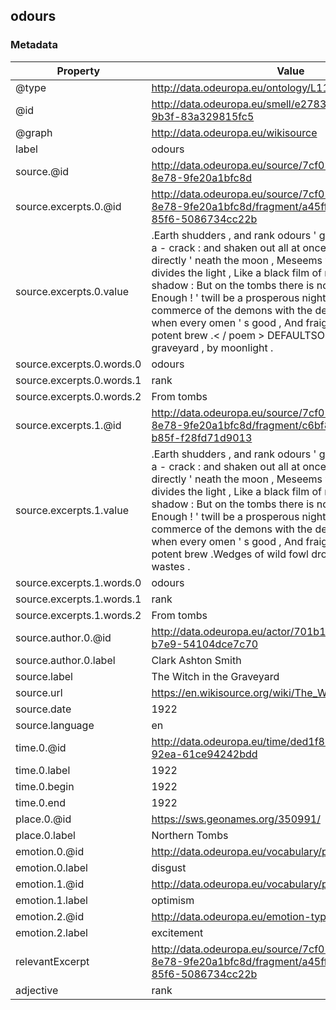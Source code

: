 ## odours

### Metadata

| Property | Value |
| -------- | ----- |
| @type | http://data.odeuropa.eu/ontology/L11_Smell |
| @id | http://data.odeuropa.eu/smell/e2783b9c-f14e-52d4-9b3f-83a329815fc5 |
| @graph | http://data.odeuropa.eu/wikisource |
| label | odours |
| source.@id | http://data.odeuropa.eu/source/7cf0159a-e8ae-5619-8e78-9fe20a1bfc8d |
| source.excerpts.0.@id | http://data.odeuropa.eu/source/7cf0159a-e8ae-5619-8e78-9fe20a1bfc8d/fragment/a45ffc28-47f5-5d5f-85f6-5086734cc22b |
| source.excerpts.0.value | .Earth shudders , and rank odours ' gin to rise From tombs a - crack : and shaken out all at once From mid - air , and directly ' neath the moon , Meseems what hanging wing divides the light , Like a black film of mist , or thickest shadow : But on the tombs there is no shadow ! First Witch Enough ! ' twill be a prosperous night , methinks , For commerce of the demons with the dead , And for us too , when every omen ' s good , And fraight with promise of a potent brew .< / poem > DEFAULTSORT Scene : A forsaken graveyard , by moonlight . |
| source.excerpts.0.words.0 | odours |
| source.excerpts.0.words.1 | rank |
| source.excerpts.0.words.2 | From tombs |
| source.excerpts.1.@id | http://data.odeuropa.eu/source/7cf0159a-e8ae-5619-8e78-9fe20a1bfc8d/fragment/c6bf858a-9a52-5711-b85f-f28fd71d9013 |
| source.excerpts.1.value | .Earth shudders , and rank odours ' gin to rise From tombs a - crack : and shaken out all at once From mid - air , and directly ' neath the moon , Meseems what hanging wing divides the light , Like a black film of mist , or thickest shadow : But on the tombs there is no shadow ! First Witch Enough ! ' twill be a prosperous night , methinks , For commerce of the demons with the dead , And for us too , when every omen ' s good , And fraight with promise of a potent brew .Wedges of wild fowl drove over the watery wastes . |
| source.excerpts.1.words.0 | odours |
| source.excerpts.1.words.1 | rank |
| source.excerpts.1.words.2 | From tombs |
| source.author.0.@id | http://data.odeuropa.eu/actor/701b1432-d404-576c-b7e9-54104dce7c70 |
| source.author.0.label | Clark Ashton Smith |
| source.label | The Witch in the Graveyard |
| source.url | https://en.wikisource.org/wiki/The_Witch_in_the_Graveyard |
| source.date | 1922 |
| source.language | en |
| time.0.@id | http://data.odeuropa.eu/time/ded1f801-3273-5705-92ea-61ce94242bdd |
| time.0.label | 1922 |
| time.0.begin | 1922 |
| time.0.end | 1922 |
| place.0.@id | https://sws.geonames.org/350991/ |
| place.0.label | Northern Tombs |
| emotion.0.@id | http://data.odeuropa.eu/vocabulary/plutchik/disgust |
| emotion.0.label | disgust |
| emotion.1.@id | http://data.odeuropa.eu/vocabulary/plutchik/optimism |
| emotion.1.label | optimism |
| emotion.2.@id | http://data.odeuropa.eu/emotion-type/excitement |
| emotion.2.label | excitement |
| relevantExcerpt | http://data.odeuropa.eu/source/7cf0159a-e8ae-5619-8e78-9fe20a1bfc8d/fragment/a45ffc28-47f5-5d5f-85f6-5086734cc22b |
| adjective | rank |
